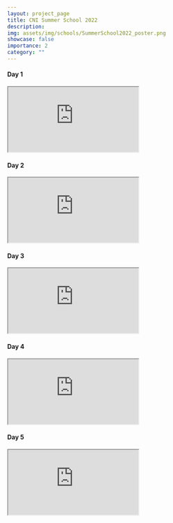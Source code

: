 ```yaml
---
layout: project_page
title: CNI Summer School 2022
description:
img: assets/img/schools/SummerSchool2022_poster.png
showcase: false
importance: 2
category: ""
---
```


<h4>Day 1</h4>
<div class="ratio ratio-16x9">
  <iframe class="embed-responsive-item img-fluid rounded" src="https://www.youtube.com/embed/KbAbE7e9sx4" allowfullscreen></iframe>
</div>

<h4>Day 2</h4>
<div class="ratio ratio-16x9">
  <iframe class="embed-responsive-item img-fluid rounded" src="https://www.youtube.com/embed/O5E7hyZcBE4" allowfullscreen></iframe>
</div>

<h4>Day 3</h4>
<div class="ratio ratio-16x9">
  <iframe class="embed-responsive-item img-fluid rounded" src="https://www.youtube.com/embed/Q2RrsQP6yl8" allowfullscreen></iframe>
</div>

<h4>Day 4</h4>
<div class="ratio ratio-16x9">
  <iframe class="embed-responsive-item img-fluid rounded" src="https://www.youtube.com/embed/ZCetXW_OZiA" allowfullscreen></iframe>
</div>

<h4>Day 5</h4>
<div class="ratio ratio-16x9">
  <iframe class="embed-responsive-item img-fluid rounded" src="https://www.youtube.com/embed/-b_-8Loa3gg" allowfullscreen></iframe>
</div>

